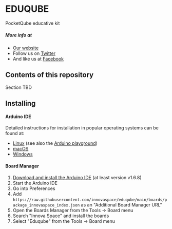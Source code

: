 # EDUQUBE
PocketQube educative kit <br>

##### More info at
-  [Our website](https://www.innova-space.com/)
-  Follow us on [Twitter](https://twitter.com/innova_space)
-  And like us at [Facebook](https://www.facebook.com/innovaspace)

## Contents of this repository
Section TBD

## Installing

#### Arduino IDE
Detailed instructions for installation in popular operating systems can be found at:
-  [Linux](https://www.arduino.cc/en/Guide/Linux) (see also the [Arduino playground](https://playground.arduino.cc/Learning/Linux))
-  [macOS](https://www.arduino.cc/en/Guide/MacOSX)
-  [Windows](https://www.arduino.cc/en/Guide/Windows)

#### Board Manager
 1. [Download and install the Arduino IDE](https://www.arduino.cc/en/Main/Software) (at least version v1.6.8)
 2. Start the Arduino IDE
 3. Go into Preferences
 4. Add ``` https://raw.githubusercontent.com/innovaspace/eduqube/main/boards/package_innovaspace_index.json ``` as an "Additional Board Manager URL"
 5. Open the Boards Manager from the Tools -> Board menu
 6. Search "Innova Space" and install the boards
 7. Select "Eduqube" from the Tools -> Board menu
